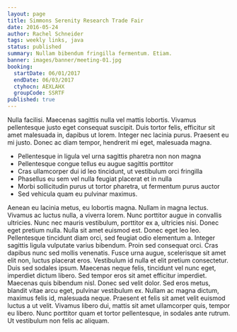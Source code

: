 ```yaml
---
layout: page
title: Simmons Serenity Research Trade Fair
date: 2016-05-24
author: Rachel Schneider
tags: weekly links, java
status: published
summary: Nullam bibendum fringilla fermentum. Etiam.
banner: images/banner/meeting-01.jpg
booking:
  startDate: 06/01/2017
  endDate: 06/03/2017
  ctyhocn: AEXLAHX
  groupCode: SSRTF
published: true
---
```

Nulla facilisi. Maecenas sagittis nulla vel mattis lobortis. Vivamus pellentesque justo eget consequat suscipit. Duis tortor felis, efficitur sit amet malesuada in, dapibus ut lorem. Integer nec lacinia purus. Praesent eu mi justo. Donec ac diam tempor, hendrerit mi eget, malesuada magna.

* Pellentesque in ligula vel urna sagittis pharetra non non magna
* Pellentesque congue tellus eu augue sagittis porttitor
* Cras ullamcorper dui id leo tincidunt, ut vestibulum orci fringilla
* Phasellus eu sem vel nulla feugiat placerat et in nulla
* Morbi sollicitudin purus ut tortor pharetra, ut fermentum purus auctor
* Sed vehicula quam eu pulvinar maximus.

Aenean eu lacinia metus, eu lobortis magna. Nullam in magna lectus. Vivamus ac luctus nulla, a viverra lorem. Nunc porttitor augue in convallis ultricies. Nunc nec mauris vestibulum, porttitor ex a, ultricies nisi. Donec eget pretium nulla. Nulla sit amet euismod est. Donec eget leo leo. Pellentesque tincidunt diam orci, sed feugiat odio elementum a.
Integer sagittis ligula vulputate varius bibendum. Proin sed consequat orci. Cras dapibus nunc sed mollis venenatis. Fusce urna augue, scelerisque sit amet elit non, luctus placerat eros. Vestibulum id nulla et elit pretium consectetur. Duis sed sodales ipsum. Maecenas neque felis, tincidunt vel nunc eget, imperdiet dictum libero. Sed tempor eros sit amet efficitur imperdiet. Maecenas quis bibendum nisl. Donec sed velit dolor. Sed eros metus, blandit vitae arcu eget, pulvinar vestibulum ex. Nullam ac magna dictum, maximus felis id, malesuada neque. Praesent et felis sit amet velit euismod luctus a ut velit. Vivamus libero dui, mattis sit amet ullamcorper quis, tempor eu libero. Nunc porttitor quam et tortor pellentesque, in sodales ante rutrum. Ut vestibulum non felis ac aliquam.
